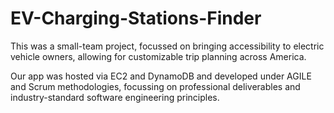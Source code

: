 # EV-Charging-Stations-Finder
This was a small-team project, focussed on bringing accessibility to electric vehicle owners, allowing for customizable trip planning across America.

Our app was hosted via EC2 and DynamoDB and developed under AGILE and Scrum methodologies, focussing on professional deliverables and industry-standard software engineering principles.
